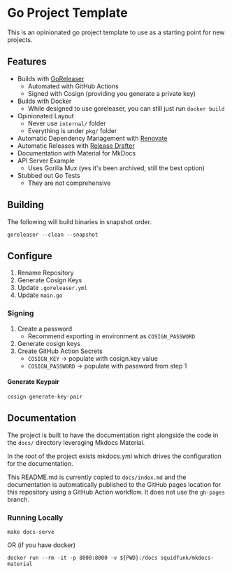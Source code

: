 # Go Project Template

This is an opinionated go project template to use as a starting point for new projects.

## Features

- Builds with [GoReleaser](https://goreleaser.com)
  - Automated with GitHub Actions
  - Signed with Cosign (providing you generate a private key)
- Builds with Docker
  - While designed to use goreleaser, you can still just run `docker build`
- Opinionated Layout
  - Never use `internal/` folder 
  - Everything is under `pkg/` folder
- Automatic Dependency Management with [Renovate](https://github.com/renovatebot/renovate)
- Automatic Releases with [Release Drafter](https://github.com/release-drafter/release-drafter)
- Documentation with Material for MkDocs
- API Server Example
  - Uses Gorilla Mux (yes it's been archived, still the best option)
- Stubbed out Go Tests
  - They are not comprehensive

## Building

The following will build binaries in snapshot order.

```console
goreleaser --clean --snapshot
```

## Configure

1. Rename Repository
2. Generate Cosign Keys
3. Update `.goreleaser.yml`
4. Update `main.go`  

### Signing

1. Create a password
   - Recommend exporting in environment as `COSIGN_PASSWORD`
2. Generate cosign keys
3. Create GitHub Action Secrets
   - `COSIGN_KEY` -> populate with cosign.key value
   - `COSIGN_PASSWORD` -> populate with password from step 1

#### Generate Keypair

```console
cosign generate-key-pair
```

## Documentation

The project is built to have the documentation right alongside the code in the `docs/` directory leveraging Mkdocs Material.

In the root of the project exists mkdocs.yml which drives the configuration for the documentation.

This README.md is currently copied to `docs/index.md` and the documentation is automatically published to the GitHub
pages location for this repository using a GitHub Action workflow. It does not use the `gh-pages` branch.

### Running Locally

```console
make docs-serve
```

OR (if you have docker)

```console
docker run --rm -it -p 8000:8000 -v ${PWD}:/docs squidfunk/mkdocs-material
```